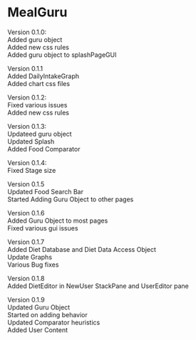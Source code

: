 # MealGuru

Version 0.1.0: <br />
Added guru object <br />
Added new css rules <br />
Added guru object to splashPageGUI

Version 0.1.1 <br />
Added DailyIntakeGraph <br />
Added chart css files 

Version 0.1.2: <br />
Fixed various issues <br />
Added new css rules 

Version 0.1.3: <br />
Updateed guru object <br />
Updated Splash <br />
Added Food Comparator

Version 0.1.4: <br />
Fixed Stage size 

Version 0.1.5 <br />
Updated Food Search Bar <br />
Started Adding Guru Object to other pages 

Version 0.1.6 <br />
Added Guru Object to most pages <br />
Fixed various gui issues 

Version 0.1.7 <br />
Added Diet Database and Diet Data Access Object <br />
Update Graphs <br />
Various Bug fixes

Version 0.1.8 <br />
Added DietEditor in NewUser StackPane and UserEditor pane <br />

Version 0.1.9 <br />
Updated Guru Object  <br />
Started on adding behavior <br />
Updated Comparator heuristics  <br />
Added User Content
